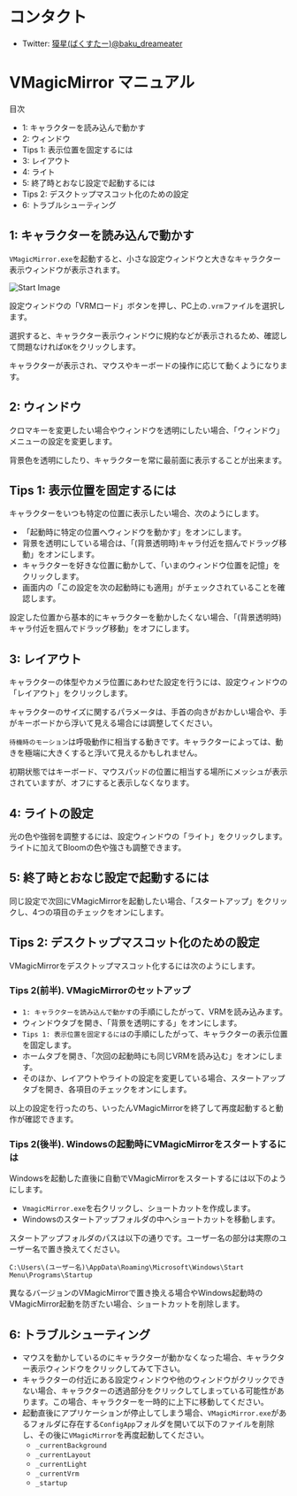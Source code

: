 
# コンタクト

* Twitter: [獏星(ばくすたー)@baku_dreameater](https://twitter.com/baku_dreameater)

# VMagicMirror マニュアル

目次

* 1: キャラクターを読み込んで動かす
* 2: ウィンドウ
* Tips 1: 表示位置を固定するには
* 3: レイアウト
* 4: ライト
* 5: 終了時とおなじ設定で起動するには
* Tips 2: デスクトップマスコット化のための設定
* 6: トラブルシューティング


## 1: キャラクターを読み込んで動かす

`VMagicMirror.exe`を起動すると、小さな設定ウィンドウと大きなキャラクター表示ウィンドウが表示されます。

![Start Image](https://github.com/malaybaku/VMagicMirror/blob/master/doc/pic/started.png)

設定ウィンドウの「VRMロード」ボタンを押し、PC上の`.vrm`ファイルを選択します。

選択すると、キャラクター表示ウィンドウに規約などが表示されるため、確認して問題なければ`OK`をクリックします。

キャラクターが表示され、マウスやキーボードの操作に応じて動くようになります。


## 2: ウィンドウ

クロマキーを変更したい場合やウィンドウを透明にしたい場合、「ウィンドウ」メニューの設定を変更します。

背景色を透明にしたり、キャラクターを常に最前面に表示することが出来ます。

## Tips 1: 表示位置を固定するには

キャラクターをいつも特定の位置に表示したい場合、次のようにします。

* 「起動時に特定の位置へウィンドウを動かす」をオンにします。
* 背景を透明にしている場合は、「(背景透明時)キャラ付近を掴んでドラッグ移動」をオンにします。
* キャラクターを好きな位置に動かして、「いまのウィンドウ位置を記憶」をクリックします。
* 画面内の「この設定を次の起動時にも適用」がチェックされていることを確認します。

設定した位置から基本的にキャラクターを動かしたくない場合、「(背景透明時)キャラ付近を掴んでドラッグ移動」をオフにします。


## 3: レイアウト

キャラクターの体型やカメラ位置にあわせた設定を行うには、設定ウィンドウの「レイアウト」をクリックします。

キャラクターのサイズに関するパラメータは、手首の向きがおかしい場合や、手がキーボードから浮いて見える場合には調整してください。

`待機時のモーション`は呼吸動作に相当する動きです。キャラクターによっては、動きを極端に大きくすると浮いて見えるかもしれません。

初期状態ではキーボード、マウスパッドの位置に相当する場所にメッシュが表示されていますが、オフにすると表示しなくなります。


## 4: ライトの設定

光の色や強弱を調整するには、設定ウィンドウの「ライト」をクリックします。ライトに加えてBloomの色や強さも調整できます。


## 5: 終了時とおなじ設定で起動するには

同じ設定で次回にVMagicMirrorを起動したい場合、「スタートアップ」をクリックし、4つの項目のチェックをオンにします。

## Tips 2: デスクトップマスコット化のための設定

VMagicMirrorをデスクトップマスコット化するには次のようにします。

### Tips 2(前半). VMagicMirrorのセットアップ

* `1: キャラクターを読み込んで動かす`の手順にしたがって、VRMを読み込みます。
* ウィンドウタブを開き、「背景を透明にする」をオンにします。
* `Tips 1: 表示位置を固定するには`の手順にしたがって、キャラクターの表示位置を固定します。
* ホームタブを開き、「次回の起動時にも同じVRMを読み込む」をオンにします。
* そのほか、レイアウトやライトの設定を変更している場合、スタートアップタブを開き、各項目のチェックをオンにします。

以上の設定を行ったのち、いったんVMagicMirrorを終了して再度起動すると動作が確認できます。


### Tips 2(後半). Windowsの起動時にVMagicMirrorをスタートするには

Windowsを起動した直後に自動でVMagicMirrorをスタートするには以下のようにします。

* `VmagicMirror.exe`を右クリックし、ショートカットを作成します。
* Windowsのスタートアップフォルダの中へショートカットを移動します。

スタートアップフォルダのパスは以下の通りです。ユーザー名の部分は実際のユーザー名で置き換えてください。

`C:\Users\(ユーザー名)\AppData\Roaming\Microsoft\Windows\Start Menu\Programs\Startup`

異なるバージョンのVMagicMirrorで置き換える場合やWindows起動時のVMagicMirror起動を防ぎたい場合、ショートカットを削除します。


## 6: トラブルシューティング

* マウスを動かしているのにキャラクターが動かなくなった場合、キャラクター表示ウィンドウをクリックしてみて下さい。
* キャラクターの付近にある設定ウィンドウや他のウィンドウがクリックできない場合、キャラクターの透過部分をクリックしてしまっている可能性があります。この場合、キャラクターを一時的に上下に移動してください。
* 起動直後にアプリケーションが停止してしまう場合、`VMagicMirror.exe`があるフォルダに存在する`ConfigApp`フォルダを開いて以下のファイルを削除し、その後に`VMagicMirror`を再度起動してください。
    + `_currentBackground`
    + `_currentLayout`
    + `_currentLight`
    + `_currentVrm`
    + `_startup`

